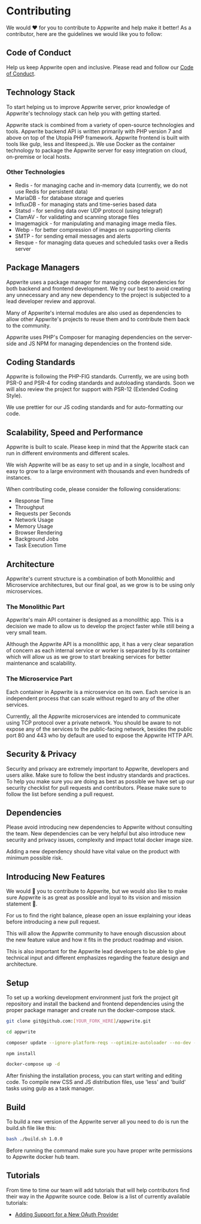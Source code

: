 # Contributing

We would ❤️ for you to contribute to Appwrite and help make it better! As a contributor, here are the guidelines we would like you to follow:

## Code of Conduct

Help us keep Appwrite open and inclusive. Please read and follow our [Code of Conduct](/CODE_OF_CONDUCT.md).

## Technology Stack

To start helping us to improve Appwrite server, prior knowledge of Appwrite's technology stack can help you with getting started.

Appwrite stack is combined from a variety of open-source technologies and tools. Appwrite backend API is written primarily with PHP version 7 and above on top of the Utopia PHP framework. Appwrite frontend is built with tools like gulp, less and litespeed.js. We use Docker as the container technology to package the Appwrite server for easy integration on cloud, on-premise or local hosts.

### Other Technologies

* Redis - for managing cache and in-memory data (currently, we do not use Redis for persistent data)
* MariaDB - for database storage and queries
* InfluxDB - for managing stats and time-series based data
* Statsd - for sending data over UDP protocol (using telegraf)
* ClamAV - for validating and scanning storage files
* Imagemagick - for manipulating and managing image media files.
* Webp - for better compression of images on supporting clients
* SMTP - for sending email messages and alerts
* Resque - for managing data queues and scheduled tasks over a Redis server

## Package Managers

Appwrite uses a package manager for managing code dependencies for both backend and frontend development. We try our best to avoid creating any unnecessary and any new dependency to the project is subjected to a lead developer review and approval.

Many of Appwrite's internal modules are also used as dependencies to allow other Appwrite's projects to reuse them and to contribute them back to the community.

Appwrite uses PHP's Composer for managing dependencies on the server-side and JS NPM for managing dependencies on the frontend side.

## Coding Standards

Appwrite is following the PHP-FIG standards. Currently, we are using both PSR-0 and PSR-4 for coding standards and autoloading standards. Soon we will also review the project for support with PSR-12 (Extended Coding Style).

We use prettier for our JS coding standards and for auto-formatting our code.

## Scalability, Speed and Performance

Appwrite is built to scale. Please keep in mind that the Appwrite stack can run in different environments and different scales.

We wish Appwrite will be as easy to set up and in a single, localhost and easy to grow to a large environment with thousands and even hundreds of instances.

When contributing code, please consider the following considerations:

* Response Time
* Throughput
* Requests per Seconds
* Network Usage
* Memory Usage
* Browser Rendering
* Background Jobs
* Task Execution Time

## Architecture

Appwrite's current structure is a combination of both Monolithic and Microservice architectures, but our final goal, as we grow is to be using only microservices.

### The Monolithic Part

Appwrite's main API container is designed as a monolithic app. This is a decision we made to allow us to develop the project faster while still being a very small team.

Although the Appwrite API is a monolithic app, it has a very clear separation of concern as each internal service or worker is separated by its container which will allow us as we grow to start breaking services for better maintenance and scalability.

### The Microservice Part

Each container in Appwrite is a microservice on its own. Each service is an independent process that can scale without regard to any of the other services.

Currently, all the Appwrite microservices are intended to communicate using TCP protocol over a private network. You should be aware to not expose any of the services to the public-facing network, besides the public port 80 and 443 who by default are used to expose the Appwrite HTTP API.

## Security & Privacy

Security and privacy are extremely important to Appwrite, developers and users alike. Make sure to follow the best industry standards and practices. To help you make sure you are doing as best as possible we have set up our security checklist for pull requests and contributors. Please make sure to follow the list before sending a pull request.

## Dependencies

Please avoid introducing new dependencies to Appwrite without consulting the team. New dependencies can be very helpful but also introduce new security and privacy issues, complexity and impact total docker image size.

Adding a new dependency should have vital value on the product with minimum possible risk.

## Introducing New Features

We would 💖 you to contribute to Appwrite, but we would also like to make sure Appwrite is as great as possible and loyal to its vision and mission statement 🙏.

For us to find the right balance, please open an issue explaining your ideas before introducing a new pull request.

This will allow the Appwrite community to have enough discussion about the new feature value and how it fits in the product roadmap and vision.

This is also important for the Appwrite lead developers to be able to give technical input and different emphasizes regarding the feature design and architecture.

## Setup

To set up a working development environment just fork the project git repository and install the backend and frontend dependencies using the proper package manager and create run the docker-compose stack.

```bash
git clone git@github.com:[YOUR_FORK_HERE]/appwrite.git

cd appwrite

composer update --ignore-platform-reqs --optimize-autoloader --no-dev --no-plugins --no-scripts

npm install

docker-compose up -d
```

After finishing the installation process, you can start writing and editing code. To compile new CSS and JS distribution files, use 'less' and 'build' tasks using gulp as a task manager.

## Build

To build a new version of the Appwrite server all you need to do is run the build.sh file like this:

```bash
bash ./build.sh 1.0.0
```

Before running the command make sure you have proper write permissions to Appwrite docker hub team.

## Tutorials

From time to time our team will add tutorials that will help contributors find their way in the Appwrite source code. Below is a list of currently available tutorials:

* [Adding Support for a New OAuth Provider](./docs/tutorials/add-oauth-provider.md)
